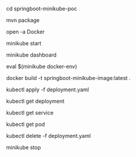 

cd springboot-minikube-poc

mvn package

open -a Docker

minikube start

minikube dashboard

eval $(minikube docker-env)

docker build -t springboot-minikube-image:latest .

kubectl apply -f deployment.yaml

kubectl get deployment

kubectl get service

kubectl get pod

kubectl delete -f deployment.yaml

minikube stop

